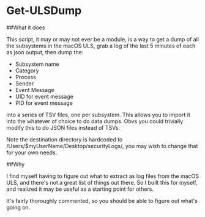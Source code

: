 # Get-ULSDump  


##What it does  
  
This script, it may or may not ever be a module, is a way to get a dump of all the subsystems in the macOS ULS, grab a log of the last 5 minutes of each as json output, then dump the:

- Subsystem name  
- Category  
- Process  
- Sender  
- Event Message  
- UID for event message  
- PID for event message  

into a series of TSV files, one per subsystem. This allows you to import it into the whatever of choice to do data dumps. Obvs you could trivially modify this to do JSON files instead of TSVs.  

Note the destination directory is hardcoded to /Users/$myUserName/Desktop/securityLogs/, you may wish to change that for your own needs. 

  ##Why  

I find myself having to figure out what to extract as log files from the macOS ULS, and there's not a great list of things out there. So I built this for myself, and realized it may be useful as a starting point for others.

It's fairly thoroughly commented, so you should be able to figure out what's going on.  
